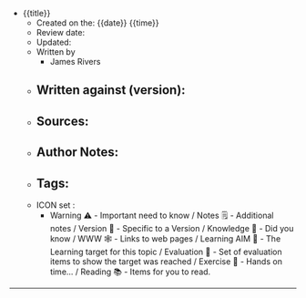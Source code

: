 - {{title}}
	- Created on the: {{date}} {{time}}
	- Review date:
	- Updated:
	- Written by 
		- James Rivers
	- Written against (version):
		- 
	- Sources: 
		- 
	- Author Notes: 
		- 
	- Tags: 
		- 
	- ICON set : 
		- Warning ⚠️ - Important need to know / Notes 🗒 - Additional notes / Version 🌱 - Specific to a Version / Knowledge 🧠 - Did you know / WWW 🕸 - Links to web pages / Learning AIM 🎯 - The Learning target for this topic / Evaluation 🧪 - Set of evaluation items to show the target was reached / Exercise 🤸 - Hands on time... /  Reading 📚  - Items for you to read. 
---